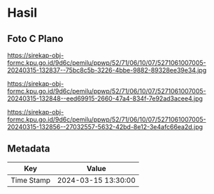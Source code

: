 # Hasil

## Foto C Plano

https://sirekap-obj-formc.kpu.go.id/9d6c/pemilu/ppwp/52/71/06/10/07/5271061007005-20240315-132837--75bc8c5b-3226-4bbe-9882-89328ee39e34.jpg

https://sirekap-obj-formc.kpu.go.id/9d6c/pemilu/ppwp/52/71/06/10/07/5271061007005-20240315-132848--eed69915-2660-47a4-834f-7e92ad3acee4.jpg

https://sirekap-obj-formc.kpu.go.id/9d6c/pemilu/ppwp/52/71/06/10/07/5271061007005-20240315-132856--27032557-5632-42bd-8e12-3e4afc66ea2d.jpg


## Metadata

| Key        | Value               |
| ---------- | ------------------- |
| Time Stamp | 2024-03-15 13:30:00 |



